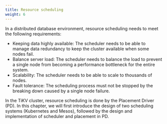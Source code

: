 ```yaml
---
title: Resource scheduling
weight: 6
---
```


In a distributed database environment, resource scheduling needs to meet the following requirements:
- Keeping data highly available: The scheduler needs to be able to manage data redundancy to keep the cluster available when some nodes fail.
- Balance server load: The scheduler needs to balance the load to prevent a single node from becoming a performance bottleneck for the entire system.
- Scalability: The scheduler needs to be able to scale to thousands of nodes.
- Fault tolerance: The scheduling process must not be stopped by the breaking down caused by a single node failure.

In the TiKV cluster, resource scheduling is done by the Placement Driver (PD). In this chapter, we will first introduce the design of two scheduling systems (Kubernetes and Mesos), followed by the design and implementation of scheduler and placement in PD.
